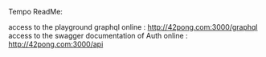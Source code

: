 Tempo ReadMe:

access to the playground graphql online : http://42pong.com:3000/graphql
access to the swagger documentation of Auth online : http://42pong.com:3000/api
